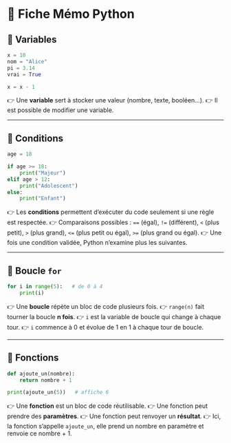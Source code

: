 # 🐍 Fiche Mémo Python

## 🔹 Variables

```python
x = 10
nom = "Alice"
pi = 3.14
vrai = True

x = x - 1
```

👉 Une **variable** sert à stocker une valeur (nombre, texte, booléen…).
👉 Il est possible de modifier une variable.

---

## 🔹 Conditions

```python
age = 18

if age >= 18:
    print("Majeur")
elif age > 12:
    print("Adolescent")
else:
    print("Enfant")
```

👉 Les **conditions** permettent d’exécuter du code seulement si une règle est respectée.
👉 Comparaisons possibles : `==` (égal), `!=` (différent), `<` (plus petit), `>` (plus grand), `<=` (plus petit ou égal), `>=` (plus grand ou égal).
👉 Une fois une condition validée, Python n’examine plus les suivantes.

---

## 🔹 Boucle `for`

```python
for i in range(5):   # de 0 à 4
    print(i)
```

👉 Une **boucle** répète un bloc de code plusieurs fois.
👉 `range(n)` fait tourner la boucle **n fois**.
👉 `i` est la variable de boucle qui change à chaque tour.
👉 `i` commence à 0 et évolue de 1 en 1 à chaque tour de boucle.

---

## 🔹 Fonctions

```python
def ajoute_un(nombre):
    return nombre + 1 

print(ajoute_un(5))   # affiche 6
```

👉 Une **fonction** est un bloc de code réutilisable.
👉 Une fonction peut prendre des **paramètres**.
👉 Une fonction peut renvoyer un **résultat**.
👉 Ici, la fonction s’appelle `ajoute_un`, elle prend un nombre en paramètre et renvoie ce nombre + 1.